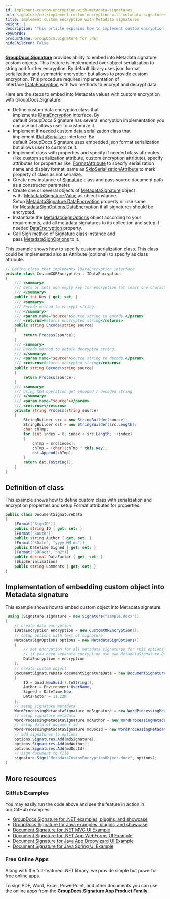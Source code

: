 ```yaml
---
id: implement-custom-encryption-with-metadata-signatures
url: signature/net/implement-custom-encryption-with-metadata-signatures
title: Implement custom encryption with Metadata signatures
weight: 1
description: "This article explains how to implement custom encryption for Metadata electronic signatures."
keywords: 
productName: GroupDocs.Signature for .NET
hideChildren: False
---
```

[**GroupDocs.Signature**](https://products.groupdocs.com/signature/net) provides ability to embed into Metadata signature custom objects. This feature is implemented over object serialization to string and further encryption. By default library uses json format serialization and symmetric encryption but allows to provide custom encryption. This procedure requires implementation of interface [IDataEncryption](https://reference.groupdocs.com/signature/net/groupdocs.signature.domain.extensions/idataencryption) with two methods to encrypt and decrypt data.

Here are the steps to embed into Metadata values with custom encryption with GroupDocs.Signature:

* Define custom data encryption class that implements [IDataEncryption](https://reference.groupdocs.com/signature/net/groupdocs.signature.domain.extensions/idataencryption) interface. By default GroupDocs.Signature has several encryption implementation you can use but allows user to customize it.
* Implement if needed custom data serialization class that implement [IDataSerializer](https://reference.groupdocs.com/signature/net/groupdocs.signature.domain.extensions/idataserializer) interface. By default GroupDocs.Signature uses embedded json format serialization but allows user to customize it.
* Implement class with properties and specify if needed class attributes (like custom serialization attribute, custom encryption attribute), specify attributes for properties like  [FormatAttribute](https://reference.groupdocs.com/signature/net/groupdocs.signature.domain.extensions/formatattribute) to specify serialization name and display format, same as [SkipSerializationAttribute](https://reference.groupdocs.com/signature/net/groupdocs.signature.domain.extensions/skipserializationattribute) to mark property of class as not serialize.
* Create new instance of [Signature](https://reference.groupdocs.com/signature/net/groupdocs.signature/signature) class and pass source document path as a constructor parameter.
* Create one or several objects of [MetadataSignature](https://reference.groupdocs.com/signature/net/groupdocs.signature.domain/metadatasignature) object with  [MetadataSignature.Value](https://reference.groupdocs.com/signature/net/groupdocs.signature.domain/metadatasignature/value) as object instance. Setup [MetadataSignature.DataEncryption](https://reference.groupdocs.com/signature/net/groupdocs.signature.domain/metadatasignature/dataencryption) property or use same for [MetadataSignOptions.DataEncryption](https://reference.groupdocs.com/signature/net/groupdocs.signature.options/metadatasignoptions/dataencryption) if all signatures should be encrypted.
* Instantiate the [MetadataSignOptions](https://reference.groupdocs.com/signature/net/groupdocs.signature.options/metadatasignoptions) object according to your requirements, add all metadata signatures to its collection and setup if needed [DataEncryption](https://reference.groupdocs.com/signature/net/groupdocs.signature.domain/metadatasignature/dataencryption) property.
* Call [Sign](https://reference.groupdocs.com/signature/net/groupdocs.signature/signature/sign/) method of [Signature](https://reference.groupdocs.com/signature/net/groupdocs.signature/signature) class instance and pass [MetadataSignOptions](https://reference.groupdocs.com/signature/net/groupdocs.signature.options/metadatasignoptions) to it.

This example shows how to specify custom serialization class. This class could be implemented also as Attribute (optional) to specify as class attribute.

```csharp
// Define class that implements IDataEncryption interface
private class CustomXOREncryption : IDataEncryption
{
    /// <summary>
    /// Gets or sets non empty key for encryption (at least one character)
    /// </summary>
    public int Key { get; set; }
    /// <summary>
    /// Encode method to encrypt string.
    /// </summary>
    /// <param name="source">Source string to encode.</param>
    /// <returns>Returns enccrypted string</returns>
    public string Encode(string source)
    {
        return Process(source);
    }
    /// <summary>
    /// Decode method to obtain decrypted string.
    /// </summary>
    /// <param name="source">Source string to decode.</param>
    /// <returns>Returns decrypted string</returns>
    public string Decode(string source)
    {
        return Process(source);
    }
    /// <summary>
    /// Using XOR operation get encoded / decoded string
    /// </summary>
    /// <param name="source"></param>
    /// <returns></returns>
    private string Process(string source)
    {
        StringBuilder src = new StringBuilder(source);
        StringBuilder dst = new StringBuilder(src.Length);
        char chTmp;
        for (int index = 0; index < src.Length; ++index)
        {
            chTmp = src[index];
            chTmp = (char)(chTmp ^ this.Key);
            dst.Append(chTmp);
        }
        return dst.ToString();
    }
}
```

## Definition of class

This example shows how to define custom class with serialization and encryption properties and setup Format attributes for properties.

```csharp
public class DocumentSignatureData
{
    [Format("SignID")]
    public string ID { get; set; }
    [Format("SAuth")]
    public string Author { get; set; }
    [Format("SDate", "yyyy-MM-dd")]
    public DateTime Signed { get; set; }
    [Format("SDFact", "N2")]
    public decimal DataFactor { get; set; }
    [SkipSerialization]
    public string Comments { get; set; }
}
```

## Implementation of embedding custom object into Metadata signature

This example shows how to embed custom object into Metadata signature.

```csharp
 using (Signature signature = new Signature("sample.docx"))
{
    // create data encryption
    IDataEncryption encryption = new CustomXOREncryption();
    // setup options with text of signature
    MetadataSignOptions options = new MetadataSignOptions()
    {
        // set encryption for all metadata signatures for this options
        // if you need separate encryption use own MetadataSignature.DataEncryption property
        DataEncryption = encryption
    };
    // create custom object
    DocumentSignatureData documentSignatureData = new DocumentSignatureData()
    {
        ID = Guid.NewGuid().ToString(),
        Author = Environment.UserName,
        Signed = DateTime.Now,
        DataFactor = 11.22M
    };
    // setup signature metadata
    WordProcessingMetadataSignature mdSignature = new WordProcessingMetadataSignature("Signature", documentSignatureData);
    // setup signature metadata
    WordProcessingMetadataSignature mdAuthor = new WordProcessingMetadataSignature("Author", "Mr.Scherlock Holmes");
    // setup data of document id
    WordProcessingMetadataSignature mdDocId = new WordProcessingMetadataSignature("DocumentId", Guid.NewGuid().ToString());
    // add signatures to options
    options.Signatures.Add(mdSignature);
    options.Signatures.Add(mdAuthor);
    options.Signatures.Add(mdDocId);
    // sign document to file
    signature.Sign("MetadataCustomEncryptionObject.docx", options);
}
```

## More resources

### GitHub Examples

You may easily run the code above and see the feature in action in our GitHub examples:

* [GroupDocs.Signature for .NET examples, plugins, and showcase](https://github.com/groupdocs-signature/GroupDocs.Signature-for-.NET)
* [GroupDocs.Signature for Java examples, plugins, and showcase](https://github.com/groupdocs-signature/GroupDocs.Signature-for-Java)
* [Document Signature for .NET MVC UI Example](https://github.com/groupdocs-signature/GroupDocs.Signature-for-.NET-MVC)
* [Document Signature for .NET App WebForms UI Example](https://github.com/groupdocs-signature/GroupDocs.Signature-for-.NET-WebForms)
* [Document Signature for Java App Dropwizard UI Example](https://github.com/groupdocs-signature/GroupDocs.Signature-for-Java-Dropwizard)
* [Document Signature for Java Spring UI Example](https://github.com/groupdocs-signature/GroupDocs.Signature-for-Java-Spring)

### Free Online Apps

Along with the full-featured .NET library, we provide simple but powerful free online apps.

To sign PDF, Word, Excel, PowerPoint, and other documents you can use the online apps from the **[GroupDocs.Signature App Product Family](https://products.groupdocs.app/signature/family)**.
